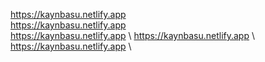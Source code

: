 https://kaynbasu.netlify.app \
https://kaynbasu.netlify.app \
https://kaynbasu.netlify.app \ 
https://kaynbasu.netlify.app \ 
https://kaynbasu.netlify.app \
